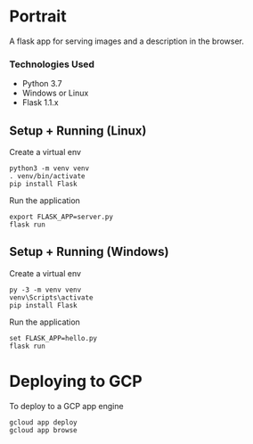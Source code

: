 # Portrait

A flask app for serving images and a description in the browser.

### Technologies Used
* Python 3.7
* Windows or Linux
* Flask 1.1.x

## Setup + Running (Linux)
Create a virtual env
```
python3 -m venv venv
. venv/bin/activate
pip install Flask
```

Run the application
```
export FLASK_APP=server.py
flask run
```

## Setup + Running (Windows)
Create a virtual env
```
py -3 -m venv venv
venv\Scripts\activate
pip install Flask
```

Run the application
```
set FLASK_APP=hello.py
flask run
```

# Deploying to GCP

To deploy to a GCP app engine
```
gcloud app deploy
gcloud app browse
```